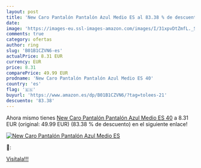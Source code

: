 ```yaml
---
layout: post
title: 'New Caro Pantalón Pantalón Azul Medio ES al 83.38 % de descuento'
date: 
image: 'https://images-eu.ssl-images-amazon.com/images/I/31xpvDtZmfL._SL200_.jpg'
comments: true
category: ofertas
author: ring
slug: 'B01B1CZVN6-es'
actualPrice: 8.31 EUR
currency: EUR
price: 8.31
comparePrice: 49.99 EUR
prodname: 'New Caro Pantalón Pantalón Azul Medio ES 40'
country: 'es'
flag: '🇪🇸'
buyurl: 'https://www.amazon.es/dp/B01B1CZVN6/?tag=tolees-21'
descuento: '83.38'
---
```


Ahora mismo tienes [New Caro Pantalón Pantalón Azul Medio ES 40](https://www.amazon.es/dp/B01B1CZVN6/?tag=tolees-21) a 8.31 EUR (original: 49.99 EUR) (83.38 %  de descuento) en el siguiente enlace!

[![New Caro Pantalón Pantalón Azul Medio ES](https://images-eu.ssl-images-amazon.com/images/I/31xpvDtZmfL._SL200_.jpg)](https://www.amazon.es/dp/B01B1CZVN6/?tag=tolees-21)

🔎:


[Visítala!!!](https://www.amazon.es/dp/B01B1CZVN6/?tag=tolees-21)
